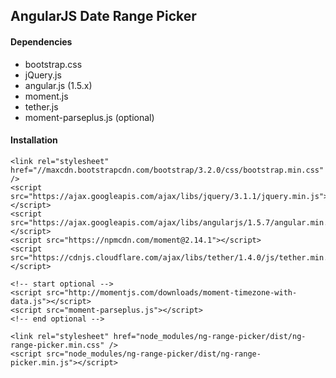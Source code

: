 ## AngularJS Date Range Picker

#### Dependencies
- bootstrap.css
- jQuery.js
- angular.js (1.5.x)
- moment.js
- tether.js
- moment-parseplus.js (optional)

#### Installation
```
<link rel="stylesheet" href="//maxcdn.bootstrapcdn.com/bootstrap/3.2.0/css/bootstrap.min.css" />
<script src="https://ajax.googleapis.com/ajax/libs/jquery/3.1.1/jquery.min.js"></script>
<script src="https://ajax.googleapis.com/ajax/libs/angularjs/1.5.7/angular.min.js"></script>
<script src="https://npmcdn.com/moment@2.14.1"></script>
<script src="https://cdnjs.cloudflare.com/ajax/libs/tether/1.4.0/js/tether.min.js"></script>

<!-- start optional -->
<script src="http://momentjs.com/downloads/moment-timezone-with-data.js"></script>
<script src="moment-parseplus.js"></script>
<!-- end optional -->

<link rel="stylesheet" href="node_modules/ng-range-picker/dist/ng-range-picker.min.css" />
<script src="node_modules/ng-range-picker/dist/ng-range-picker.min.js"></script>
```
